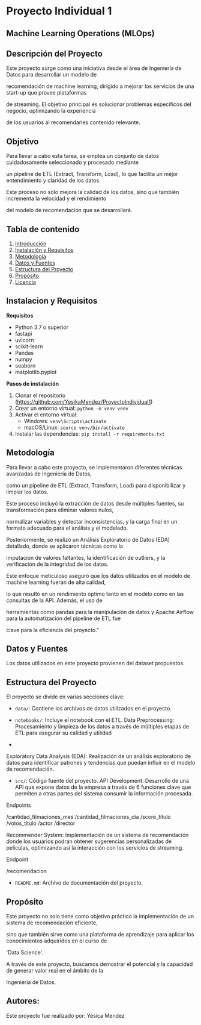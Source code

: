 # Proyecto Individual 1
## Machine Learning Operations (MLOps)

## Descripción del Proyecto

Este proyecto surge como una iniciativa desde el área de Ingeniería de Datos para desarrollar un modelo de

recomendación de machine learning, dirigido a mejorar los servicios de una start-up que provee plataformas 

de streaming. El objetivo principal es solucionar problemas específicos del negocio, optimizando la experiencia 

de los usuarios al recomendarles contenido relevante.

## Objetivo

Para llevar a cabo esta tarea, se emplea un conjunto de datos cuidadosamente seleccionado y procesado mediante

un pipeline de ETL (Extract, Transform, Load), lo que facilita un mejor entendimiento y claridad de los datos. 

Este proceso no solo mejora la calidad de los datos, sino que también incrementa la velocidad y el rendimiento 

del modelo de recomendación que se desarrollará.

## Tabla de contenido 
1. [Introducción](#introducción)
2. [Instalación y Requisitos](#instalación-y-requisitos)
3. [Metodología](#metodología)
4. [Datos y Fuentes](#datos-y-fuentes)
5. [Estructura del Proyecto](#estructura-del-proyecto)
6. [Propósito](#contribución-y-colaboración)
7. [Licencia](#licencia)

## Instalacion y Requisitos 
**Requisitos**
- Python 3.7 o superior
- fastapi
- uvicorn
- scikit-learn
- Pandas
- numpy
- seaborn
- matplotlib.pyplot

**Pasos de instalación**
1. Clonar el repositorio (https://github.com/YesikaMendez/ProyectoIndividual1)
2. Crear un entorno virtual: `python -m venv venv`
3. Activar el entorno virtual:
   - Windows: `venv\Scripts\activate`
   - macOS/Linux: `source venv/bin/activate`
4. Instalar las dependencias: `pip install -r requirements.txt`
   
## Metodología

Para llevar a cabo este proyecto, se implementaron diferentes técnicas avanzadas de Ingeniería de Datos, 

como un pipeline de ETL (Extract, Transform, Load) para disponibilizar y limpiar los datos. 

Este proceso incluyó la extracción de datos desde múltiples fuentes, su transformación para eliminar valores nulos, 

normalizar variables y detectar inconsistencias, y la carga final en un formato adecuado para el análisis y el modelado. 

Posteriormente, se realizó un Análisis Exploratorio de Datos (EDA) detallado, donde se aplicaron técnicas como la 

imputación de valores faltantes, la identificación de outliers, y la verificación de la integridad de los datos. 

Este enfoque meticuloso aseguró que los datos utilizados en el modelo de machine learning fueran de alta calidad, 

lo que resultó en un rendimiento óptimo tanto en el modelo como en las consultas de la API. Además, el uso de 

herramientas como pandas para la manipulación de datos y Apache Airflow para la automatización del pipeline de ETL fue

clave para la eficiencia del proyecto."


## Datos y Fuentes
Los datos utilizados en este proyecto provienen del dataset propuestos.

## Estructura del Proyecto

El proyecto se divide en varias secciones clave:

- `data/`: Contiene los archivos de datos utilizados en el proyecto.

- `notebooks/`: Incluye el notebook con el ETL.
Data Preprocessing: Procesamiento y limpieza de los datos a través de múltiples etapas de ETL para asegurar 
su calidad y utilidad
- 
Exploratory Data Analysis (EDA): Realización de un análisis exploratorio de datos para identificar patrones
y tendencias que puedan influir en el modelo de recomendación.

- `src/`: Código fuente del proyecto.
API Development: Desarrollo de una API que expone datos de la empresa a través de 6 funciones clave que 
permiten a otras partes del sistema consumir la información procesada.

Endpoints

/cantidad_filmaciones_mes
/cantidad_filmaciones_dia
/score_titulo
/votos_titulo
/actor
/director

Recommender System: Implementación de un sistema de recomendación donde los usuarios podrán obtener sugerencias
personalizadas de películas, optimizando así la interacción con los servicios de streaming.

Endpoint

/recomendacion

- `README.md`: Archivo de documentación del proyecto.

## Propósito

Este proyecto no solo tiene como objetivo práctico la implementación de un sistema de recomendación eficiente,

sino que también sirve como una plataforma de aprendizaje para aplicar los conocimientos adquiridos en el curso de

'Data Science'.

A través de este proyecto, buscamos demostrar el potencial y la capacidad de generar valor real en el ámbito de la 

Ingeniería de Datos.

## Autores:
Este proyecto fue realizado por: Yesica Mendez
